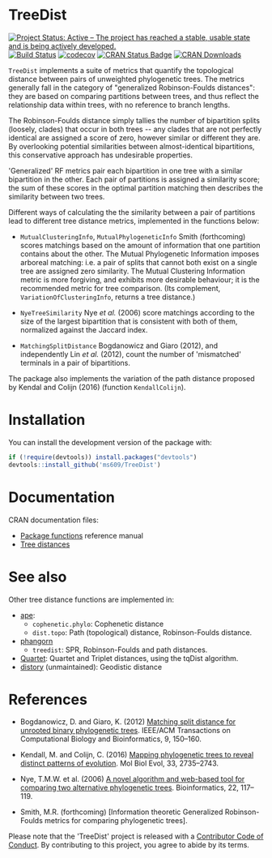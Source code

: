 # TreeDist
<!--#TODO: https://devguide.ropensci.org/building.html#readme -->

[![Project Status: Active – The project has reached a stable, usable state and is being actively developed.](http://www.repostatus.org/badges/latest/active.svg)](http://www.repostatus.org/#active)<!--[![Project Status: Inactive – The project has reached a stable, usable state but is no longer being actively developed; support/maintenance will be provided as time allows.](http://www.repostatus.org/badges/latest/inactive.svg)](http://www.repostatus.org/#inactive)-->
[![Build Status](https://travis-ci.com/ms609/TreeDist.svg?branch=master)](https://travis-ci.com/ms609/TreeDist)
[![codecov](https://codecov.io/gh/ms609/TreeDist/branch/master/graph/badge.svg)](https://codecov.io/gh/ms609/TreeDist)
[![CRAN Status Badge](http://www.r-pkg.org/badges/version/TreeDist)](https://cran.r-project.org/package=TreeDist)
[![CRAN Downloads](http://cranlogs.r-pkg.org/badges/TreeDist)](https://cran.r-project.org/package=TreeDist)
<!--[![DOI](https://zenodo.org/badge/98171642.svg)](https://zenodo.org/badge/latestdoi/98171642)-->

`TreeDist` implements a suite of metrics that quantify the topological 
distance between pairs of unweighted phylogenetic trees.
The metrics generally fall in the category of "generalized Robinson-Foulds
distances": they are based on comparing partitions between trees, and thus
reflect the relationship data within trees, with no reference to branch lengths.

The Robinson-Foulds distance simply tallies the number of bipartition splits
(loosely, clades) that occur in both trees -- any clades that are not perfectly 
identical are assigned a score of zero, however similar or different they are.
By overlooking potential similarities between almost-identical bipartitions, 
this conservative approach has undesirable properties.

'Generalized' RF metrics pair each bipartition in one tree with a similar
bipartition in the other.  Each pair of partitions is assigned a similarity 
score; the sum of these scores in the optimal partition matching 
then describes the similarity between two trees. 

Different ways of calculating the the similarity between a pair of partitions 
lead to different tree distance metrics, implemented in the functions below:


* `MutualClusteringInfo`, `MutualPhylogeneticInfo`
    Smith (forthcoming) scores matchings based on the amount of information
    that one partition contains about the other.  The Mutual Phylogenetic
    Information imposes arboreal matching: i.e. a pair of splits that cannot
    both exist on a single tree are assigned zero similarity.  The Mutual 
    Clustering Information metric is more forgiving, and exhibits more 
    desirable behaviour; it is the recommended metric for tree comparison.
    (Its complement, `VariationOfClusteringInfo`, returns a tree 
    distance.)

* `NyeTreeSimilarity`
    Nye _et al._ (2006) score matchings according to the size of the largest 
    bipartition that is consistent with both of them, normalized against 
    the Jaccard index.
   
* `MatchingSplitDistance` 
    Bogdanowicz and Giaro (2012), and independently Lin _et al._ (2012), count 
    the number of 'mismatched' terminals in a pair of bipartitions.

The package also implements the variation of the path distance 
proposed by Kendal and Colijn (2016) (function `KendallColijn`).

# Installation

<!--
#TODO: submit to CRAN!
Install and load the library from CRAN as follows:
```r
install.packages('TreeDist')
library('TreeDist')
```

If you're feeling brave, y-->You can install the development version of the package with:
```r
if (!require(devtools)) install.packages("devtools")
devtools::install_github('ms609/TreeDist')
```
# Documentation

CRAN documentation files:
- [Package functions](https://CRAN.R-project.org/package=TreeDist/TreeDist.pdf) reference manual
- [Tree distances](https://CRAN.R-project.org/package=TreeDist/vignettes/tree-distances.html)

# See also

Other tree distance functions are implemented in:

* [ape](http://ape-package.ird.fr/):
    - `cophenetic.phylo`: Cophenetic distance
    - `dist.topo`: Path (topological) distance, Robinson-Foulds distance.
* [phangorn](https://cran.r-project.org/package=phangorn)
    - `treedist`: SPR, Robinson-Foulds and path distances.
* [Quartet](http://ms609.github.io/Quartet/): Quartet and Triplet distances, 
  using the tqDist algorithm.
* [distory](https://cran.r-project.org/package=distory) (unmaintained): Geodistic distance

# References

- Bogdanowicz, D. and Giaro, K. (2012) [Matching split distance for unrooted binary phylogenetic trees](https://dx.doi.org/10.1109/TCBB.2011.48). IEEE/ACM Transactions on Computational Biology and Bioinformatics, 9, 150–160. 

- Kendall, M. and Colijn, C. (2016) [Mapping phylogenetic trees to reveal
distinct patterns of evolution](https://dx.doi.org/10.1093/molbev/msw124). Mol Biol Evol, 33, 2735–2743.

- Nye, T.M.W. et al. (2006) [A novel algorithm and web-based tool for comparing two alternative phylogenetic trees](https://dx.doi.org/10.1093/bioinformatics/bti720). Bioinformatics, 22, 117–119.

- Smith, M.R. (forthcoming) [Information theoretic Generalized Robinson-Foulds metrics for comparing phylogenetic trees].

Please note that the 'TreeDist' project is released with a
[Contributor Code of Conduct](CODE_OF_CONDUCT.md).
By contributing to this project, you agree to abide by its terms.
